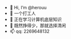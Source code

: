 - 👋 Hi, I’m @herouu
- 👀 一个打工人
- 🌱 正在学习计算机底层知识
- 💞️ 既然挣得少，那就选择清闲
- 📫 qq: 2269648132

<!---
herouu/herouu is a ✨ special ✨ repository because its `README.md` (this file) appears on your GitHub profile.
You can click the Preview link to take a look at your changes.
--->
